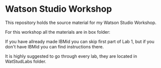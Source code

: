 # Watson Studio Workshop

This repository holds the source material for my Watson Studio Workshop.

For this workshop all the materials are in box folder:

If you have allready made IBMid you can skip first part of Lab 1, but if you don't have IBMid you can find instructions there.

It is highly suggested to go through every lab, they are located in WatStudLabs folder.

